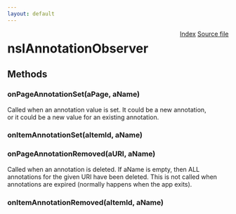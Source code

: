 ```yaml
---
layout: default
---
```

<div class='links' style='float:right'><a href="../index.html">Index</a>
<a href="http://dxr.mozilla.org/mozilla-central/source/toolkit/components/places/nsIAnnotationService.idl">Source file</a>
</div>

# nsIAnnotationObserver #

## Methods ##

### onPageAnnotationSet(aPage, aName) ###
  
Called when an annotation value is set. It could be a new annotation,  
or it could be a new value for an existing annotation.  
  

### onItemAnnotationSet(aItemId, aName) ###

### onPageAnnotationRemoved(aURI, aName) ###
  
Called when an annotation is deleted. If aName is empty, then ALL  
annotations for the given URI have been deleted. This is not called when  
annotations are expired (normally happens when the app exits).  
  

### onItemAnnotationRemoved(aItemId, aName) ###
